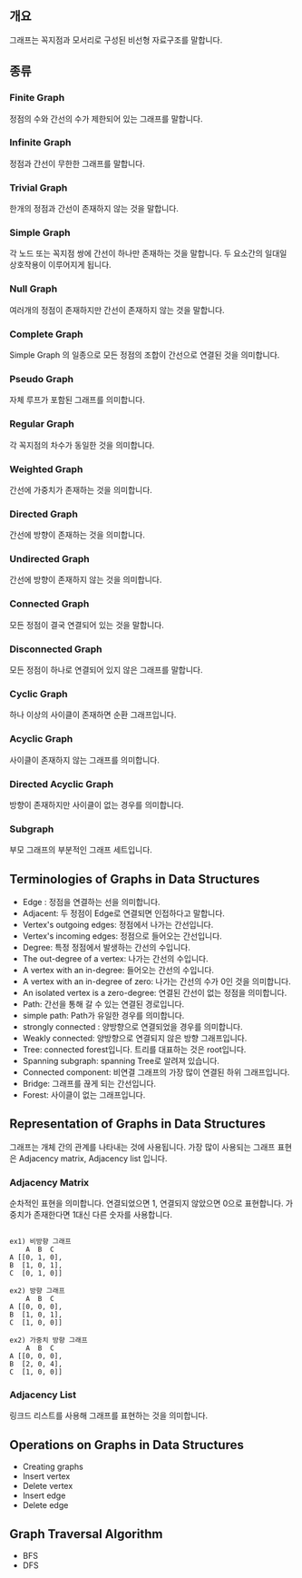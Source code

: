 ## 개요

그래프는 꼭지점과 모서리로 구성된 비선형 자료구조를 말합니다.

## 종류

### Finite Graph

정점의 수와 간선의 수가 제한되어 있는 그래프를 말합니다.

### Infinite Graph 

정점과 간선이 무한한 그래프를 말합니다.

### Trivial Graph

한개의 정점과 간선이 존재하지 않는 것을 말합니다.

### Simple Graph

각 노드 또는 꼭지점 쌍에 간선이 하나만 존재하는 것을 말합니다. 두 요소간의 일대일 상호작용이 이루어지게 됩니다.

### Null Graph

여러개의 정점이 존재하지만 간선이 존재하지 않는 것을 말합니다.

### Complete Graph

Simple Graph 의 일종으로 모든 정점의 조합이 간선으로 연결된 것을 의미합니다.

### Pseudo Graph

자체 루프가 포함된 그래프를 의미합니다.

### Regular Graph

각 꼭지점의 차수가 동일한 것을 의미합니다.

### Weighted Graph

간선에 가중치가 존재하는 것을 의미합니다.

### Directed Graph

간선에 방향이 존재하는 것을 의미합니다.

### Undirected Graph

간선에 방향이 존재하지 않는 것을 의미합니다.

### Connected Graph

모든 정점이 결국 연결되어 있는 것을 말합니다.

### Disconnected Graph

모든 정점이 하나로 연결되어 있지 않은 그래프를 말합니다.

### Cyclic Graph

하나 이상의 사이클이 존재하면 순환 그래프입니다.

### Acyclic Graph

사이클이 존재하지 않는 그래프를 의미합니다.

### Directed Acyclic Graph

방향이 존재하지만 사이클이 없는 경우를 의미합니다.

### Subgraph

부모 그래프의 부분적인 그래프 세트입니다.

## Terminologies of Graphs in Data Structures

- Edge : 정점을 연결하는 선을 의미합니다.
- Adjacent: 두 정점이 Edge로 연결되면 인접하다고 말합니다.
- Vertex's outgoing edges: 정점에서 나가는 간선입니다.
- Vertex's incoming edges: 정점으로 들어오는 간선입니다.
- Degree: 특정 정점에서 발생하는 간선의 수입니다.
- The out-degree of a vertex: 나가는 간선의 수입니다. 
- A vertex with an in-degree: 들어오는 간선의 수입니다.
- A vertex with an in-degree of zero: 나가는 간선의 수가 0인 것을 의미합니다.
- An isolated vertex is a zero-degree: 연결된 간선이 없는 정점을 의미합니다.
- Path: 간선을 통해 갈 수 있는 연결된 경로입니다.
- simple path: Path가 유일한 경우를 의미합니다.
- strongly connected : 양방향으로 연결되었을 경우를 의미합니다.
- Weakly connected: 양방향으로 연결되지 않은 방향 그래프입니다.
- Tree: connected forest입니다. 트리를 대표하는 것은 root입니다.
- Spanning subgraph: spanning Tree로 알려져 있습니다.
- Connected component: 비연결 그래프의 가장 많이 연결된 하위 그래프입니다.
- Bridge: 그래프를 끊게 되는 간선입니다.
- Forest: 사이클이 없는 그래프입니다.

## Representation of Graphs in Data Structures

그래프는 개체 간의 관계를 나타내는 것에 사용됩니다. 가장 많이 사용되는 그래프 표현은 Adjacency matrix, Adjacency list 입니다.

### Adjacency Matrix

순차적인 표현을 의미합니다. 연결되었으면 1, 연결되지 않았으면 0으로 표현합니다. 가중치가 존재한다면 1대신 다른 숫자를 사용합니다.

~~~

ex1) 비방향 그래프
    A  B  C
A [[0, 1, 0],
B  [1, 0, 1],
C  [0, 1, 0]]

ex2) 방향 그래프
    A  B  C
A [[0, 0, 0],
B  [1, 0, 1],
C  [1, 0, 0]]

ex2) 가중치 방향 그래프
    A  B  C
A [[0, 0, 0],
B  [2, 0, 4],
C  [1, 0, 0]]

~~~

### Adjacency List

링크드 리스트를 사용해 그래프를 표현하는 것을 의미합니다.

## Operations on Graphs in Data Structures
- Creating graphs
- Insert vertex
- Delete vertex
- Insert edge
- Delete edge

## Graph Traversal Algorithm 
- BFS
- DFS
